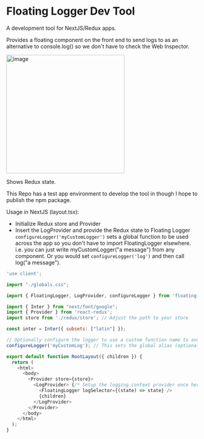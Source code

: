 # Floating Logger Dev Tool

A development tool for NextJS/Redux apps.

Provides a floating component on the front end to send logs to as an alternative to console.log() so we don't have to check the Web Inspector.

<img width="311" alt="image" src="https://github.com/user-attachments/assets/f1b46199-6f36-40f1-822f-f76ca2df26ee">

Shows Redux state.

This Repo has a test app environment to develop the tool in though I hope to publish the npm package.

Usage in NextJS (layout.tsx):
- Initialize Redux store and Provider
- Insert the LogProvider and provide the Redux state to Floating Logger
`configureLogger('myCustomLogger')` sets a global function to be used across the app so you don't have to import FloatingLogger elsewhere. i.e. you can just write myCustomLogger("a message") from any component. Or you would set `configureLogger('log')` and then call log("a message").
```js
'use client';

import "./globals.css";

import { FloatingLogger, LogProvider, configureLogger } from 'floating-logger'; // Import from your package

import { Inter } from "next/font/google";
import { Provider } from 'react-redux';
import store from './redux/store'; // Adjust the path to your store

const inter = Inter({ subsets: ["latin"] });

// Optionally configure the logger to use a custom function name to avoid conflicts
configureLogger('myCustomLog'); // This sets the global alias (optional)

export default function RootLayout({ children }) {
  return (
    <html>
      <body>
        <Provider store={store}>
          <LogProvider> {/* Setup the logging context provider once here */}
            <FloatingLogger logSelector={(state) => state} />
            {children}
          </LogProvider>
        </Provider>
      </body>
    </html>
  );
}
```
